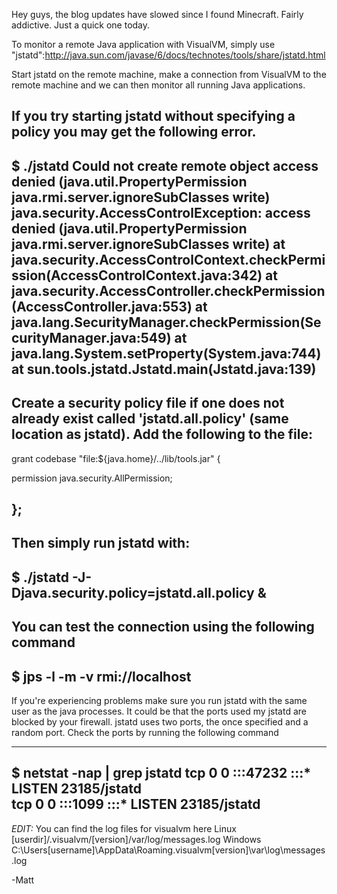 Hey guys, the blog updates have slowed since I found Minecraft. Fairly addictive. Just a quick one today.

To monitor a remote Java application with VisualVM, simply use "jstatd":http://java.sun.com/javase/6/docs/technotes/tools/share/jstatd.html 

Start jstatd on the remote machine, make a connection from VisualVM to the remote machine and we can then monitor all running Java applications.

If you try starting jstatd without specifying a policy you may get the following error.
---
$ ./jstatd
Could not create remote object
access denied (java.util.PropertyPermission java.rmi.server.ignoreSubClasses write)
java.security.AccessControlException: access denied 
                (java.util.PropertyPermission java.rmi.server.ignoreSubClasses write)
	at java.security.AccessControlContext.checkPermission(AccessControlContext.java:342)
	at java.security.AccessController.checkPermission(AccessController.java:553)
	at java.lang.SecurityManager.checkPermission(SecurityManager.java:549)
	at java.lang.System.setProperty(System.java:744)
	at sun.tools.jstatd.Jstatd.main(Jstatd.java:139)
---

Create a security policy file if one does not already exist called 'jstatd.all.policy' (same location as jstatd).
Add the following to the file:
---
grant codebase "file:${java.home}/../lib/tools.jar" {

   permission java.security.AllPermission;

};
---

Then simply run jstatd with:
---
$ ./jstatd -J-Djava.security.policy=jstatd.all.policy &
---

You can test the connection using the following command
---
$ jps -l -m -v rmi://localhost
---

If you're experiencing problems make sure you run jstatd with the same user as the java processes.
It could be that the ports used my jstatd are blocked by your firewall. jstatd uses two ports, the once specified and a random port. Check the ports by running the following command

---
$ netstat -nap | grep jstatd
tcp        0      0 :::47232    :::*   LISTEN      23185/jstatd        
tcp        0      0 :::1099      :::*     LISTEN      23185/jstatd  
---

*EDIT:* 
You can find the log files for visualvm here
Linux 
[userdir]/.visualvm/[version]/var/log/messages.log 
Windows
C:\Users\[username]\AppData\Roaming\.visualvm\[version]\var\log\messages.log

-Matt